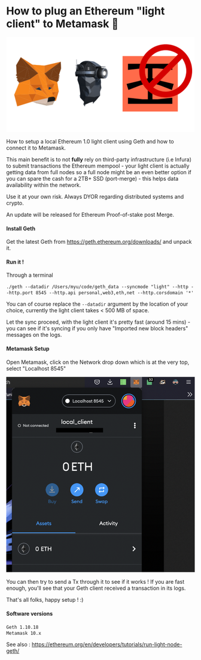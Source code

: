 # How to plug an Ethereum "light client" to Metamask 📡

![img](header.png)

How to setup a local Ethereum 1.0 light client using Geth and how to connect it to Metamask.

This main benefit is to not **fully** rely on third-party infrastructure (i.e Infura) to submit transactions the Ethereum mempool - your light client is actually getting data from full nodes so a full node might be an even better option if you can spare the cash for a 2TB+ SSD (port-merge) - this helps data availability within the network.

Use it at your own risk. Always DYOR regarding distributed systems and crypto.

An update will be released for Ethereum Proof-of-stake post Merge.

#### Install Geth

Get the latest Geth from https://geth.ethereum.org/downloads/ and unpack it.
    
#### Run it !

Through a terminal

    ./geth --datadir /Users/myu/code/geth_data --syncmode "light" --http --http.port 8545 --http.api personal,web3,eth,net --http.corsdomain '*'

You can of course replace the `--datadir` argument by the location of your choice, currently the light client takes < 500 MB of space.

Let the sync proceed, with the light client it's pretty fast (around 15 mins) - you can see if it's syncing if you only have "Imported new block headers" messages on the logs.

#### Metamask Setup

Open Metamask, click on the Network drop down which is at the very top, select "Localhost 8545"

![img](local_client.png)

You can then try to send a Tx through it to see if it works ! If you are fast enough, you'll see that your Geth client received a transaction in its logs.

That's all folks, happy setup ! :)

#### Software versions

    Geth 1.10.18
    Metamask 10.x

See also : https://ethereum.org/en/developers/tutorials/run-light-node-geth/
